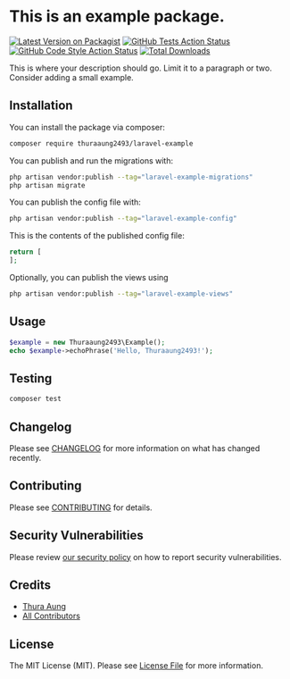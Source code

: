 # This is an example package.

[![Latest Version on Packagist](https://img.shields.io/packagist/v/thuraaung2493/laravel-example.svg?style=flat-square)](https://packagist.org/packages/thuraaung2493/laravel-example)
[![GitHub Tests Action Status](https://img.shields.io/github/actions/workflow/status/thuraaung2493/laravel-example/run-tests.yml?branch=main&label=tests&style=flat-square)](https://github.com/thuraaung2493/laravel-example/actions?query=workflow%3Arun-tests+branch%3Amain)
[![GitHub Code Style Action Status](https://img.shields.io/github/actions/workflow/status/thuraaung2493/laravel-example/fix-php-code-style-issues.yml?branch=main&label=code%20style&style=flat-square)](https://github.com/thuraaung2493/laravel-example/actions?query=workflow%3A"Fix+PHP+code+style+issues"+branch%3Amain)
[![Total Downloads](https://img.shields.io/packagist/dt/thuraaung2493/laravel-example.svg?style=flat-square)](https://packagist.org/packages/thuraaung2493/laravel-example)

This is where your description should go. Limit it to a paragraph or two. Consider adding a small example.

## Installation

You can install the package via composer:

```bash
composer require thuraaung2493/laravel-example
```

You can publish and run the migrations with:

```bash
php artisan vendor:publish --tag="laravel-example-migrations"
php artisan migrate
```

You can publish the config file with:

```bash
php artisan vendor:publish --tag="laravel-example-config"
```

This is the contents of the published config file:

```php
return [
];
```

Optionally, you can publish the views using

```bash
php artisan vendor:publish --tag="laravel-example-views"
```

## Usage

```php
$example = new Thuraaung2493\Example();
echo $example->echoPhrase('Hello, Thuraaung2493!');
```

## Testing

```bash
composer test
```

## Changelog

Please see [CHANGELOG](CHANGELOG.md) for more information on what has changed recently.

## Contributing

Please see [CONTRIBUTING](CONTRIBUTING.md) for details.

## Security Vulnerabilities

Please review [our security policy](../../security/policy) on how to report security vulnerabilities.

## Credits

-   [Thura Aung](https://github.com/thuraaung2493)
-   [All Contributors](../../contributors)

## License

The MIT License (MIT). Please see [License File](LICENSE.md) for more information.
